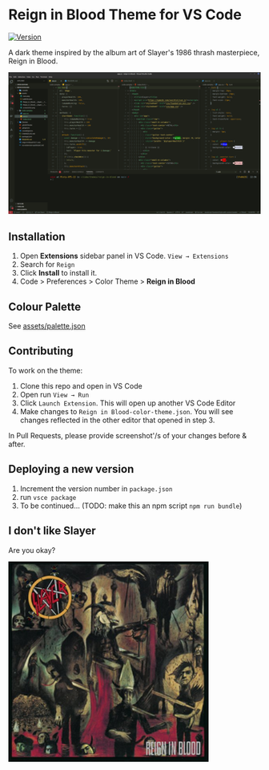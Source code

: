 # Reign in Blood Theme for VS Code

[![Version](https://vsmarketplacebadge.apphb.com/version/chapmandu.theme-reign-in-blood.svg)](https://marketplace.visualstudio.com/items?itemName=chapmandu.theme-reign-in-blood)

A dark theme inspired by the album art of Slayer's 1986 thrash masterpiece, Reign in Blood.

![Screenshot](https://github.com/chapmandu/reign-in-blood-vscode-theme/raw/main/assets/screenshot.png)

## Installation

1. Open **Extensions** sidebar panel in VS Code. `View → Extensions`
2. Search for `Reign`
3. Click **Install** to install it.
4. Code > Preferences > Color Theme > **Reign in Blood**

## Colour Palette

See [assets/palette.json](https://github.com/chapmandu/reign-in-blood-vscode-theme/blob/main/assets/palette.json)

## Contributing

To work on the theme:

1. Clone this repo and open in VS Code
2. Open run `View → Run`
3. Click `Launch Extension`. This will open up another VS Code Editor
4. Make changes to `Reign in Blood-color-theme.json`. You will see changes reflected in the other editor that opened in step 3.

In Pull Requests, please provide screenshot'/s of your changes before & after.

## Deploying a new version

1. Increment the version number in `package.json`
2. run `vsce package`
3. To be continued... (TODO: make this an npm script `npm run bundle`)

## I don't like Slayer

Are you okay?

![Reign in Blood](https://github.com/chapmandu/reign-in-blood-vscode-theme/raw/main/assets/Reign_in_blood_-_slayer_-_1986.png)
